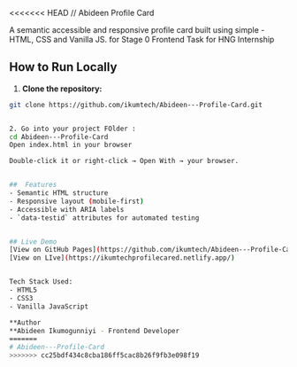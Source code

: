 <<<<<<< HEAD
// Abideen Profile Card

A semantic accessible and responsive profile card built using simple - HTML, CSS and Vanilla JS. for Stage 0 Frontend Task for HNG Internship 

## How to Run Locally

1. **Clone the repository:**
```bash
git clone https://github.com/ikumtech/Abideen---Profile-Card.git


2. Go into your project FOlder : 
cd Abideen---Profile-Card
Open index.html in your browser

Double-click it or right-click → Open With → your browser.


##  Features
- Semantic HTML structure
- Responsive layout (mobile-first)
- Accessible with ARIA labels
- `data-testid` attributes for automated testing


## Live Demo
[View on GitHub Pages](https://github.com/ikumtech/Abideen---Profile-Card)
[View on LIve](https://ikumtechprofilecared.netlify.app/)


Tech Stack Used: 
- HTML5
- CSS3
- Vanilla JavaScript

**Author 
**Abideen Ikumogunniyi - Frontend Developer
=======
# Abideen---Profile-Card
>>>>>>> cc25bdf434c8cba186ff5cac8b26f9fb3e098f19

